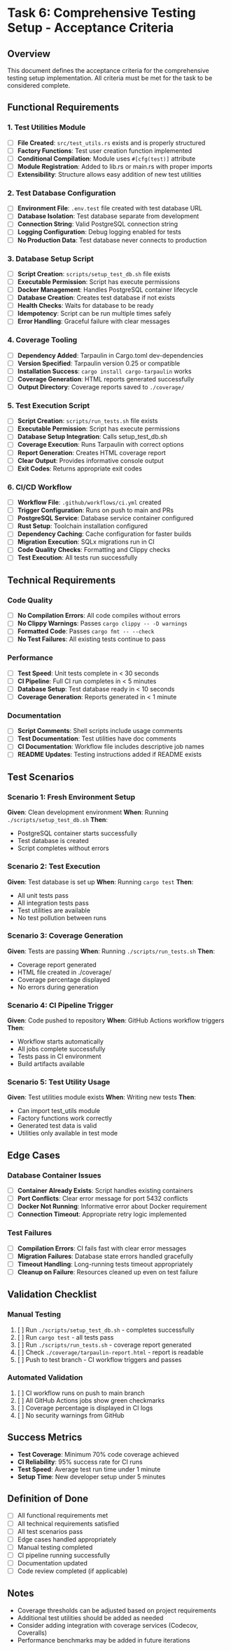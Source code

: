 # Task 6: Comprehensive Testing Setup - Acceptance Criteria

## Overview
This document defines the acceptance criteria for the comprehensive testing setup implementation. All criteria must be met for the task to be considered complete.

## Functional Requirements

### 1. Test Utilities Module
- [ ] **File Created**: `src/test_utils.rs` exists and is properly structured
- [ ] **Factory Functions**: Test user creation function implemented
- [ ] **Conditional Compilation**: Module uses `#[cfg(test)]` attribute
- [ ] **Module Registration**: Added to lib.rs or main.rs with proper imports
- [ ] **Extensibility**: Structure allows easy addition of new test utilities

### 2. Test Database Configuration
- [ ] **Environment File**: `.env.test` file created with test database URL
- [ ] **Database Isolation**: Test database separate from development
- [ ] **Connection String**: Valid PostgreSQL connection string
- [ ] **Logging Configuration**: Debug logging enabled for tests
- [ ] **No Production Data**: Test database never connects to production

### 3. Database Setup Script
- [ ] **Script Creation**: `scripts/setup_test_db.sh` file exists
- [ ] **Executable Permission**: Script has execute permissions
- [ ] **Docker Management**: Handles PostgreSQL container lifecycle
- [ ] **Database Creation**: Creates test database if not exists
- [ ] **Health Checks**: Waits for database to be ready
- [ ] **Idempotency**: Script can be run multiple times safely
- [ ] **Error Handling**: Graceful failure with clear messages

### 4. Coverage Tooling
- [ ] **Dependency Added**: Tarpaulin in Cargo.toml dev-dependencies
- [ ] **Version Specified**: Tarpaulin version 0.25 or compatible
- [ ] **Installation Success**: `cargo install cargo-tarpaulin` works
- [ ] **Coverage Generation**: HTML reports generated successfully
- [ ] **Output Directory**: Coverage reports saved to `./coverage/`

### 5. Test Execution Script
- [ ] **Script Creation**: `scripts/run_tests.sh` file exists
- [ ] **Executable Permission**: Script has execute permissions
- [ ] **Database Setup Integration**: Calls setup_test_db.sh
- [ ] **Coverage Execution**: Runs Tarpaulin with correct options
- [ ] **Report Generation**: Creates HTML coverage report
- [ ] **Clear Output**: Provides informative console output
- [ ] **Exit Codes**: Returns appropriate exit codes

### 6. CI/CD Workflow
- [ ] **Workflow File**: `.github/workflows/ci.yml` created
- [ ] **Trigger Configuration**: Runs on push to main and PRs
- [ ] **PostgreSQL Service**: Database service container configured
- [ ] **Rust Setup**: Toolchain installation configured
- [ ] **Dependency Caching**: Cache configuration for faster builds
- [ ] **Migration Execution**: SQLx migrations run in CI
- [ ] **Code Quality Checks**: Formatting and Clippy checks
- [ ] **Test Execution**: All tests run successfully

## Technical Requirements

### Code Quality
- [ ] **No Compilation Errors**: All code compiles without errors
- [ ] **No Clippy Warnings**: Passes `cargo clippy -- -D warnings`
- [ ] **Formatted Code**: Passes `cargo fmt -- --check`
- [ ] **No Test Failures**: All existing tests continue to pass

### Performance
- [ ] **Test Speed**: Unit tests complete in < 30 seconds
- [ ] **CI Pipeline**: Full CI run completes in < 5 minutes
- [ ] **Database Setup**: Test database ready in < 10 seconds
- [ ] **Coverage Generation**: Reports generated in < 1 minute

### Documentation
- [ ] **Script Comments**: Shell scripts include usage comments
- [ ] **Test Documentation**: Test utilities have doc comments
- [ ] **CI Documentation**: Workflow file includes descriptive job names
- [ ] **README Updates**: Testing instructions added if README exists

## Test Scenarios

### Scenario 1: Fresh Environment Setup
**Given**: Clean development environment
**When**: Running `./scripts/setup_test_db.sh`
**Then**: 
- PostgreSQL container starts successfully
- Test database is created
- Script completes without errors

### Scenario 2: Test Execution
**Given**: Test database is set up
**When**: Running `cargo test`
**Then**:
- All unit tests pass
- All integration tests pass
- Test utilities are available
- No test pollution between runs

### Scenario 3: Coverage Generation
**Given**: Tests are passing
**When**: Running `./scripts/run_tests.sh`
**Then**:
- Coverage report generated
- HTML file created in ./coverage/
- Coverage percentage displayed
- No errors during generation

### Scenario 4: CI Pipeline Trigger
**Given**: Code pushed to repository
**When**: GitHub Actions workflow triggers
**Then**:
- Workflow starts automatically
- All jobs complete successfully
- Tests pass in CI environment
- Build artifacts available

### Scenario 5: Test Utility Usage
**Given**: Test utilities module exists
**When**: Writing new tests
**Then**:
- Can import test_utils module
- Factory functions work correctly
- Generated test data is valid
- Utilities only available in test mode

## Edge Cases

### Database Container Issues
- [ ] **Container Already Exists**: Script handles existing containers
- [ ] **Port Conflicts**: Clear error message for port 5432 conflicts
- [ ] **Docker Not Running**: Informative error about Docker requirement
- [ ] **Connection Timeout**: Appropriate retry logic implemented

### Test Failures
- [ ] **Compilation Errors**: CI fails fast with clear error messages
- [ ] **Migration Failures**: Database state errors handled gracefully
- [ ] **Timeout Handling**: Long-running tests timeout appropriately
- [ ] **Cleanup on Failure**: Resources cleaned up even on test failure

## Validation Checklist

### Manual Testing
1. [ ] Run `./scripts/setup_test_db.sh` - completes successfully
2. [ ] Run `cargo test` - all tests pass
3. [ ] Run `./scripts/run_tests.sh` - coverage report generated
4. [ ] Check `./coverage/tarpaulin-report.html` - report is readable
5. [ ] Push to test branch - CI workflow triggers and passes

### Automated Validation
1. [ ] CI workflow runs on push to main branch
2. [ ] All GitHub Actions jobs show green checkmarks
3. [ ] Coverage percentage is displayed in CI logs
4. [ ] No security warnings from GitHub

## Success Metrics
- **Test Coverage**: Minimum 70% code coverage achieved
- **CI Reliability**: 95% success rate for CI runs
- **Test Speed**: Average test run time under 1 minute
- **Setup Time**: New developer setup under 5 minutes

## Definition of Done
- [ ] All functional requirements met
- [ ] All technical requirements satisfied
- [ ] All test scenarios pass
- [ ] Edge cases handled appropriately
- [ ] Manual testing completed
- [ ] CI pipeline running successfully
- [ ] Documentation updated
- [ ] Code review completed (if applicable)

## Notes
- Coverage thresholds can be adjusted based on project requirements
- Additional test utilities should be added as needed
- Consider adding integration with coverage services (Codecov, Coveralls)
- Performance benchmarks may be added in future iterations